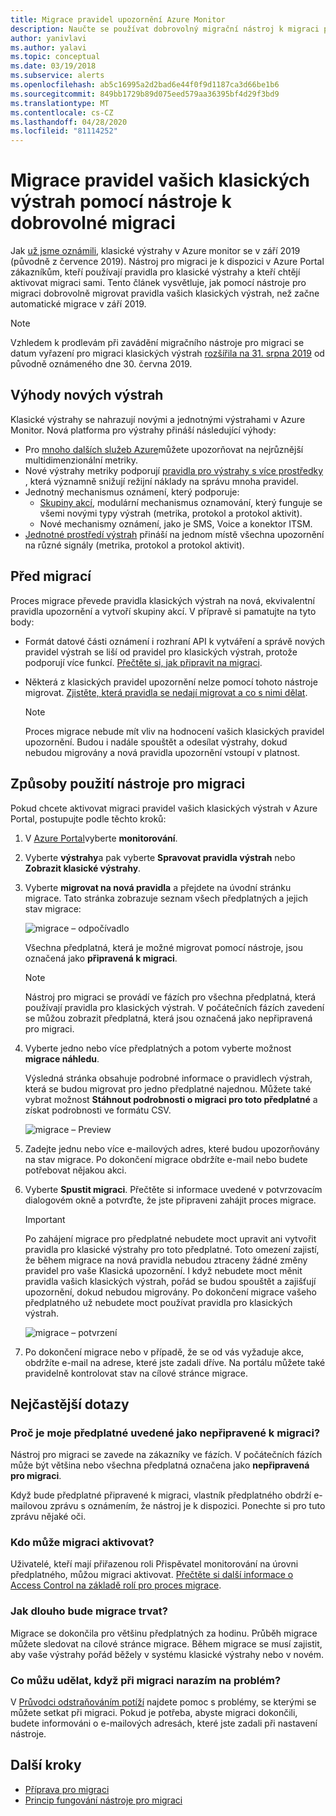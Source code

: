```yaml
---
title: Migrace pravidel upozornění Azure Monitor
description: Naučte se používat dobrovolný migrační nástroj k migraci pravidel vašich klasických výstrah.
author: yanivlavi
ms.author: yalavi
ms.topic: conceptual
ms.date: 03/19/2018
ms.subservice: alerts
ms.openlocfilehash: ab5c16995a2d2bad6e44f0f9d1187ca3d66be1b6
ms.sourcegitcommit: 849bb1729b89d075eed579aa36395bf4d29f3bd9
ms.translationtype: MT
ms.contentlocale: cs-CZ
ms.lasthandoff: 04/28/2020
ms.locfileid: "81114252"
---
```

# <a name="use-the-voluntary-migration-tool-to-migrate-your-classic-alert-rules"></a>Migrace pravidel vašich klasických výstrah pomocí nástroje k dobrovolné migraci

Jak [už jsme oznámili](monitoring-classic-retirement.md), klasické výstrahy v Azure monitor se v září 2019 (původně z července 2019). Nástroj pro migraci je k dispozici v Azure Portal zákazníkům, kteří používají pravidla pro klasické výstrahy a kteří chtějí aktivovat migraci sami. Tento článek vysvětluje, jak pomocí nástroje pro migraci dobrovolně migrovat pravidla vašich klasických výstrah, než začne automatické migrace v září 2019.

> [!NOTE]
> Vzhledem k prodlevám při zavádění migračního nástroje pro migraci se datum vyřazení pro migraci klasických výstrah [rozšířila na 31. srpna 2019](https://azure.microsoft.com/updates/azure-monitor-classic-alerts-retirement-date-extended-to-august-31st-2019/) od původně oznámeného dne 30. června 2019.

## <a name="benefits-of-new-alerts"></a>Výhody nových výstrah

Klasické výstrahy se nahrazují novými a jednotnými výstrahami v Azure Monitor. Nová platforma pro výstrahy přináší následující výhody:

- Pro [mnoho dalších služeb Azure](alerts-metric-near-real-time.md#metrics-and-dimensions-supported)můžete upozorňovat na nejrůznější multidimenzionální metriky.
- Nové výstrahy metriky podporují [pravidla pro výstrahy s více prostředky](alerts-metric-overview.md#monitoring-at-scale-using-metric-alerts-in-azure-monitor) , která významně snižují režijní náklady na správu mnoha pravidel.
- Jednotný mechanismus oznámení, který podporuje:
  - [Skupiny akcí](action-groups.md), modulární mechanismus oznamování, který funguje se všemi novými typy výstrah (metrika, protokol a protokol aktivit).
  - Nové mechanismy oznámení, jako je SMS, Voice a konektor ITSM.
- [Jednotné prostředí výstrah](alerts-overview.md) přináší na jednom místě všechna upozornění na různé signály (metrika, protokol a protokol aktivit).

## <a name="before-you-migrate"></a>Před migrací

Proces migrace převede pravidla klasických výstrah na nová, ekvivalentní pravidla upozornění a vytvoří skupiny akcí. V přípravě si pamatujte na tyto body:

- Formát datové části oznámení i rozhraní API k vytváření a správě nových pravidel výstrah se liší od pravidel pro klasických výstrah, protože podporují více funkcí. [Přečtěte si, jak připravit na migraci](alerts-prepare-migration.md).

- Některá z klasických pravidel upozornění nelze pomocí tohoto nástroje migrovat. [Zjistěte, která pravidla se nedají migrovat a co s nimi dělat](alerts-understand-migration.md#classic-alert-rules-that-will-not-be-migrated).

    > [!NOTE]
    > Proces migrace nebude mít vliv na hodnocení vašich klasických pravidel upozornění. Budou i nadále spouštět a odesílat výstrahy, dokud nebudou migrovány a nová pravidla upozornění vstoupí v platnost.

## <a name="how-to-use-the-migration-tool"></a>Způsoby použití nástroje pro migraci

Pokud chcete aktivovat migraci pravidel vašich klasických výstrah v Azure Portal, postupujte podle těchto kroků:

1. V [Azure Portal](https://portal.azure.com)vyberte **monitorování**.

1. Vyberte **výstrahy**a pak vyberte **Spravovat pravidla výstrah** nebo **Zobrazit klasické výstrahy**.

1. Vyberte **migrovat na nová pravidla** a přejdete na úvodní stránku migrace. Tato stránka zobrazuje seznam všech předplatných a jejich stav migrace:

    ![migrace – odpočívadlo](media/alerts-migration/migration-landing.png "Migrace pravidel")

    Všechna předplatná, která je možné migrovat pomocí nástroje, jsou označená jako **připravená k migraci**.

    > [!NOTE]
    > Nástroj pro migraci se provádí ve fázích pro všechna předplatná, která používají pravidla pro klasických výstrah. V počátečních fázích zavedení se můžou zobrazit předplatná, která jsou označená jako nepřipravená pro migraci.

1. Vyberte jedno nebo více předplatných a potom vyberte možnost **migrace náhledu**.

    Výsledná stránka obsahuje podrobné informace o pravidlech výstrah, která se budou migrovat pro jedno předplatné najednou. Můžete také vybrat možnost **Stáhnout podrobnosti o migraci pro toto předplatné** a získat podrobnosti ve formátu CSV.

    ![migrace – Preview](media/alerts-migration/migration-preview.png "Náhled migrace")

1. Zadejte jednu nebo více e-mailových adres, které budou upozorňovány na stav migrace. Po dokončení migrace obdržíte e-mail nebo budete potřebovat nějakou akci.

1. Vyberte **Spustit migraci**. Přečtěte si informace uvedené v potvrzovacím dialogovém okně a potvrďte, že jste připraveni zahájit proces migrace.

    > [!IMPORTANT]
    > Po zahájení migrace pro předplatné nebudete moct upravit ani vytvořit pravidla pro klasické výstrahy pro toto předplatné. Toto omezení zajistí, že během migrace na nová pravidla nebudou ztraceny žádné změny pravidel pro vaše Klasická upozornění. I když nebudete moct měnit pravidla vašich klasických výstrah, pořád se budou spouštět a zajišťují upozornění, dokud nebudou migrovány. Po dokončení migrace vašeho předplatného už nebudete moct používat pravidla pro klasických výstrah.

    ![migrace – potvrzení](media/alerts-migration/migration-confirm.png "Potvrdit spuštění migrace")

1. Po dokončení migrace nebo v případě, že se od vás vyžaduje akce, obdržíte e-mail na adrese, které jste zadali dříve. Na portálu můžete také pravidelně kontrolovat stav na cílové stránce migrace.

## <a name="frequently-asked-questions"></a>Nejčastější dotazy

### <a name="why-is-my-subscription-listed-as-not-ready-for-migration"></a>Proč je moje předplatné uvedené jako nepřipravené k migraci?

Nástroj pro migraci se zavede na zákazníky ve fázích. V počátečních fázích může být většina nebo všechna předplatná označena jako **nepřipravená pro migraci**. 

Když bude předplatné připravené k migraci, vlastník předplatného obdrží e-mailovou zprávu s oznámením, že nástroj je k dispozici. Ponechte si pro tuto zprávu nějaké oči.

### <a name="who-can-trigger-the-migration"></a>Kdo může migraci aktivovat?

Uživatelé, kteří mají přiřazenou roli Přispěvatel monitorování na úrovni předplatného, můžou migraci aktivovat. [Přečtěte si další informace o Access Control na základě rolí pro proces migrace](alerts-understand-migration.md#who-can-trigger-the-migration).

### <a name="how-long-will-the-migration-take"></a>Jak dlouho bude migrace trvat?

Migrace se dokončila pro většinu předplatných za hodinu. Průběh migrace můžete sledovat na cílové stránce migrace. Během migrace se musí zajistit, aby vaše výstrahy pořád běžely v systému klasické výstrahy nebo v novém.

### <a name="what-can-i-do-if-i-run-into-a-problem-during-migration"></a>Co můžu udělat, když při migraci narazím na problém?

V [Průvodci odstraňováním potíží](alerts-understand-migration.md#common-problems-and-remedies) najdete pomoc s problémy, se kterými se můžete setkat při migraci. Pokud je potřeba, abyste migraci dokončili, budete informováni o e-mailových adresách, které jste zadali při nastavení nástroje.

## <a name="next-steps"></a>Další kroky

- [Příprava pro migraci](alerts-prepare-migration.md)
- [Princip fungování nástroje pro migraci](alerts-understand-migration.md)
